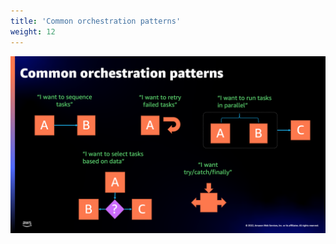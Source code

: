 ```yaml
---
title: 'Common orchestration patterns'
weight: 12
---
```


![Common orchestration patterns](/static/intro-common-patterns.png)
